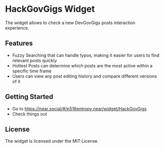 # HackGovGigs Widget
The widget allows to check a new DevGovGigs posts interaction experience.

## Features
- Fuzzy Searching that can handle typos, making it easier for users to find relevant posts quickly
- Hottest Posts can determine which posts are the most active within a specific time frame
- Users can view any post editing history and compare different versions of it

## Getting Started

- Go to https://near.social/#/p516entropy.near/widget/HackGovGigs
- Check things out

## License
The widget is licensed under the MIT License.
